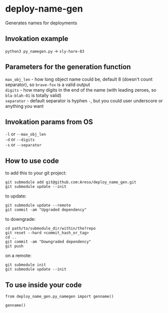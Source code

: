 # deploy-name-gen
Generates names for deployments

## Invokation example
`python3 py_namegen.py` -> `sly-hare-83`

## Parameters for the generation function
`max_obj_len` - how long object name could be, default 8 (doesn't count separator), so `brave-fox` is a valid output  
`digits` - how many digits in the end of the name (with leading zeroes, so `bla-blah-01` is totally valid)  
`separator` - default separator is hyphen `-`, but you could user underscore or anything you want  

## Invokation params from OS
`-l` or `--max_obj_len`  
`-d` or `--digits`  
`-s` or `--separator`  

## How to use code  
to add this to your git project:  
```
git submodule add git@github.com:Areso/deploy_name_gen.git
git submodule update --init
```  

to update:  
```
git submodule update --remote
git commit -am "Upgraded dependency"
```
to downgrade:  
```
cd path/to/submodule_dir/within/the?repo
git reset --hard <commit_hash_or_tag>
cd ..
git commit -am "Downgraded dependency"
git push
```

on a remote:  
```
git submodule init
git submodule update --init
```

## To use inside your code
```
from deploy_name_gen.py_namegen import genname()
```

```
genname()
```
